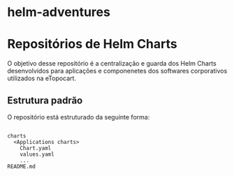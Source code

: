 # helm-adventures

# Repositórios de Helm Charts

O objetivo desse repositório é a centralização e guarda dos Helm Charts desenvolvidos para aplicações e componenetes dos softwares corporativos utilizados na eTopocart.

## Estrutura padrão

O repositório está estruturado da seguinte forma:

```dir

charts
  <Applications charts>
    Chart.yaml
    values.yaml
    ...
README.md

```